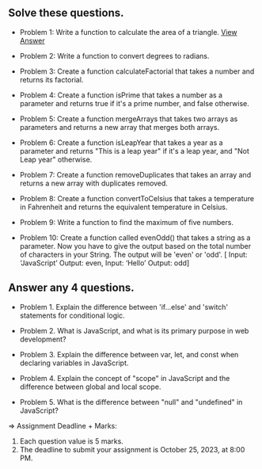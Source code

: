 ## Solve these questions.

- Problem 1: Write a function to calculate the area of a triangle. [View Answer](https://github.com/nayemspecial/wordpress-support-engineer/blob/main/parts/js-assignment/01.area-of-a-triangle.md)

- Problem 2: Write a function to convert degrees to radians.
 
- Problem 3: Create a function calculateFactorial that takes a number and returns its factorial.

- Problem 4: Create a function isPrime that takes a number as a parameter and returns true if it's a prime number, and false otherwise.

- Problem 5: Create a function mergeArrays that takes two arrays as parameters and returns a new array that merges both arrays.

- Problem 6: Create a function isLeapYear that takes a year as a parameter and returns "This is a leap year" if it's a leap year, and "Not Leap year" otherwise.

- Problem 7: Create a function removeDuplicates that takes an array and returns a new array with duplicates removed.

- Problem 8: Create a function convertToCelsius that takes a temperature in Fahrenheit and returns the equivalent temperature in Celsius.

- Problem 9: Write a function to find the maximum of five numbers.

- Problem 10: Create a function called evenOdd() that takes a string as a parameter. Now you have to give the output based on the total number of characters in your String. The output will be 'even' or 'odd'. [ Input: ‘JavaScript’ Output: even, Input: ‘Hello’ Output: odd]




## Answer any 4 questions.

- Problem 1. Explain the difference between 'if...else' and 'switch' statements for conditional logic.

- Problem 2. What is JavaScript, and what is its primary purpose in web development?

- Problem 3. Explain the difference between var, let, and const when declaring variables in JavaScript.

- Problem 4. Explain the concept of "scope" in JavaScript and the difference between global and local scope.

- Problem 5. What is the difference between "null" and "undefined" in JavaScript?



=> Assignment Deadline + Marks:
1. Each question value is 5 marks.
2. The deadline to submit your assignment is October 25, 2023, at 8:00 PM.
